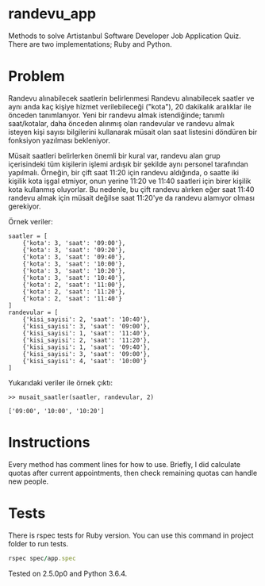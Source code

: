 # randevu_app

Methods to solve Artistanbul Software Developer Job Application Quiz. There are two implementations; Ruby and Python.

# Problem
Randevu alınabilecek saatlerin belirlenmesi
Randevu alınabilecek saatler ve aynı anda kaç kişiye hizmet verilebileceği ("kota"), 20 dakikalık aralıklar ile önceden tanımlanıyor. Yeni bir randevu almak istendiğinde; tanımlı saat/kotalar, daha önceden alınmış olan randevular ve randevu almak isteyen kişi sayısı bilgilerini kullanarak müsait olan saat listesini döndüren bir fonksiyon yazılması bekleniyor.

Müsait saatleri belirlerken önemli bir kural var, randevu alan grup içerisindeki tüm kişilerin işlemi ardışık bir şekilde aynı personel tarafından yapılmalı. Örneğin, bir çift saat 11:20 için randevu aldığında, o saatte iki kişilik kota işgal etmiyor, onun yerine 11:20 ve 11:40 saatleri için birer kişilik kota kullanmış oluyorlar. Bu nedenle, bu çift randevu alırken eğer saat 11:40 randevu almak için müsait değilse saat 11:20'ye da randevu alamıyor olması gerekiyor.


Örnek veriler:

```
saatler = [
    {'kota': 3, 'saat': '09:00'},
    {'kota': 3, 'saat': '09:20'},
    {'kota': 3, 'saat': '09:40'},
    {'kota': 3, 'saat': '10:00'},
    {'kota': 3, 'saat': '10:20'},
    {'kota': 3, 'saat': '10:40'},
    {'kota': 2, 'saat': '11:00'},
    {'kota': 2, 'saat': '11:20'},
    {'kota': 2, 'saat': '11:40'}
]
randevular = [
    {'kisi_sayisi': 2, 'saat': '10:40'},
    {'kisi_sayisi': 3, 'saat': '09:00'},
    {'kisi_sayisi': 1, 'saat': '11:40'},
    {'kisi_sayisi': 2, 'saat': '11:20'},
    {'kisi_sayisi': 1, 'saat': '09:40'},
    {'kisi_sayisi': 3, 'saat': '09:00'},
    {'kisi_sayisi': 4, 'saat': '10:00'}
]
```


Yukarıdaki veriler ile örnek çıktı:

```
>> musait_saatler(saatler, randevular, 2)

['09:00', '10:00', '10:20']
```

# Instructions
Every method has comment lines for how to use. Briefly, I did calculate quotas after current appointments, then check remaining quotas can handle new people.

# Tests
There is rspec tests for Ruby version. You can use this command in project folder to run tests.
```ruby
rspec spec/app.spec
```

Tested on 2.5.0p0 and Python 3.6.4.






